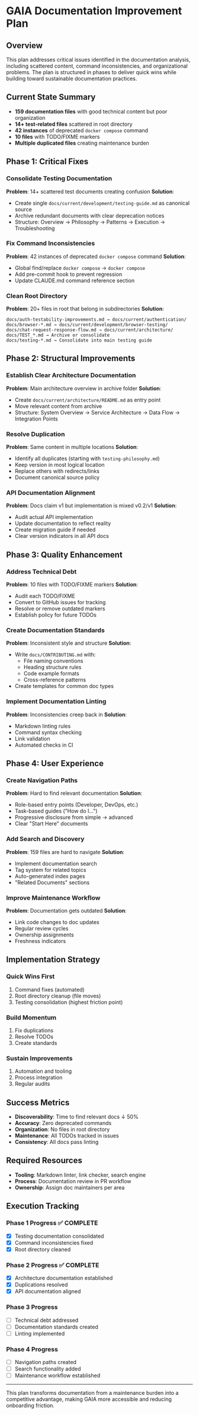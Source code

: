 # GAIA Documentation Improvement Plan

## Overview

This plan addresses critical issues identified in the documentation analysis, including scattered content, command inconsistencies, and organizational problems. The plan is structured in phases to deliver quick wins while building toward sustainable documentation practices.

## Current State Summary

- **159 documentation files** with good technical content but poor organization
- **14+ test-related files** scattered in root directory
- **42 instances** of deprecated `docker compose` command
- **10 files** with TODO/FIXME markers
- **Multiple duplicated files** creating maintenance burden

## Phase 1: Critical Fixes

### Consolidate Testing Documentation
**Problem**: 14+ scattered test documents creating confusion
**Solution**:
- Create single `docs/current/development/testing-guide.md` as canonical source
- Archive redundant documents with clear deprecation notices
- Structure: Overview → Philosophy → Patterns → Execution → Troubleshooting

### Fix Command Inconsistencies
**Problem**: 42 instances of deprecated `docker compose` command
**Solution**:
- Global find/replace `docker compose` → `docker compose`
- Add pre-commit hook to prevent regression
- Update CLAUDE.md command reference section

### Clean Root Directory
**Problem**: 20+ files in root that belong in subdirectories
**Solution**:
```
docs/auth-testability-improvements.md → docs/current/authentication/
docs/browser-*.md → docs/current/development/browser-testing/
docs/chat-request-response-flow.md → docs/current/architecture/
docs/TEST_*.md → Archive or consolidate
docs/testing-*.md → Consolidate into main testing guide
```

## Phase 2: Structural Improvements

### Establish Clear Architecture Documentation
**Problem**: Main architecture overview in archive folder
**Solution**:
- Create `docs/current/architecture/README.md` as entry point
- Move relevant content from archive
- Structure: System Overview → Service Architecture → Data Flow → Integration Points

### Resolve Duplication
**Problem**: Same content in multiple locations
**Solution**:
- Identify all duplicates (starting with `testing-philosophy.md`)
- Keep version in most logical location
- Replace others with redirects/links
- Document canonical source policy

### API Documentation Alignment
**Problem**: Docs claim v1 but implementation is mixed v0.2/v1
**Solution**:
- Audit actual API implementation
- Update documentation to reflect reality
- Create migration guide if needed
- Clear version indicators in all API docs

## Phase 3: Quality Enhancement

### Address Technical Debt
**Problem**: 10 files with TODO/FIXME markers
**Solution**:
- Audit each TODO/FIXME
- Convert to GitHub issues for tracking
- Resolve or remove outdated markers
- Establish policy for future TODOs

### Create Documentation Standards
**Problem**: Inconsistent style and structure
**Solution**:
- Write `docs/CONTRIBUTING.md` with:
  - File naming conventions
  - Heading structure rules
  - Code example formats
  - Cross-reference patterns
- Create templates for common doc types

### Implement Documentation Linting
**Problem**: Inconsistencies creep back in
**Solution**:
- Markdown linting rules
- Command syntax checking
- Link validation
- Automated checks in CI

## Phase 4: User Experience

### Create Navigation Paths
**Problem**: Hard to find relevant documentation
**Solution**:
- Role-based entry points (Developer, DevOps, etc.)
- Task-based guides ("How do I...")
- Progressive disclosure from simple → advanced
- Clear "Start Here" documents

### Add Search and Discovery
**Problem**: 159 files are hard to navigate
**Solution**:
- Implement documentation search
- Tag system for related topics
- Auto-generated index pages
- "Related Documents" sections

### Improve Maintenance Workflow
**Problem**: Documentation gets outdated
**Solution**:
- Link code changes to doc updates
- Regular review cycles
- Ownership assignments
- Freshness indicators

## Implementation Strategy

### Quick Wins First
1. Command fixes (automated)
2. Root directory cleanup (file moves)
3. Testing consolidation (highest friction point)

### Build Momentum
1. Fix duplications
2. Resolve TODOs
3. Create standards

### Sustain Improvements
1. Automation and tooling
2. Process integration
3. Regular audits

## Success Metrics

- **Discoverability**: Time to find relevant docs ↓ 50%
- **Accuracy**: Zero deprecated commands
- **Organization**: No files in root directory
- **Maintenance**: All TODOs tracked in issues
- **Consistency**: All docs pass linting

## Required Resources

- **Tooling**: Markdown linter, link checker, search engine
- **Process**: Documentation review in PR workflow
- **Ownership**: Assign doc maintainers per area

## Execution Tracking

### Phase 1 Progress ✅ COMPLETE
- [x] Testing documentation consolidated
- [x] Command inconsistencies fixed  
- [x] Root directory cleaned

### Phase 2 Progress ✅ COMPLETE
- [x] Architecture documentation established
- [x] Duplications resolved
- [x] API documentation aligned

### Phase 3 Progress
- [ ] Technical debt addressed
- [ ] Documentation standards created
- [ ] Linting implemented

### Phase 4 Progress
- [ ] Navigation paths created
- [ ] Search functionality added
- [ ] Maintenance workflow established

---

This plan transforms documentation from a maintenance burden into a competitive advantage, making GAIA more accessible and reducing onboarding friction.